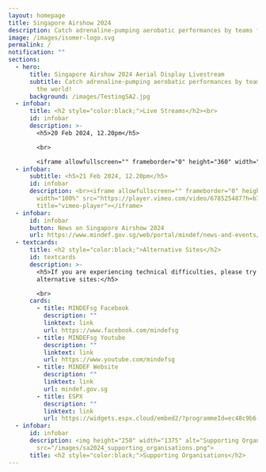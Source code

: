 ```yaml
---
layout: homepage
title: Singapore Airshow 2024
description: Catch adrenaline-pumping aerobatic performances by teams from around the world!
image: /images/isomer-logo.svg
permalink: /
notification: ""
sections:
  - hero:
      title: Singapore Airshow 2024 Aerial Display Livestream
      subtitle: Catch adrenaline-pumping aerobatic performances by teams from around
        the world!
      background: /images/TestingSA2.jpg
  - infobar:
      title: <h2 style="color:black;">Live Streams</h2><br>
      id: infobar
      description: >-
        <h5>20 Feb 2024, 12.20pm</h5>

        <br>

        <iframe allowfullscreen="" frameborder="0" height="360" width="100%" src="https://player.vimeo.com/video/678525487?h=b730a0335b" title="vimeo-player"></iframe>
  - infobar:
      subtitle: <h5>21 Feb 2024, 12.20pm</h5>
      id: infobar
      description: <br><iframe allowfullscreen="" frameborder="0" height="360"
        width="100%" src="https://player.vimeo.com/video/678525487?h=b730a0335b"
        title="vimeo-player"></iframe>
  - infobar:
      id: infobar
      button: News on Singapore Airshow 2024
      url: https://www.mindef.gov.sg/web/portal/mindef/news-and-events/latest-releases/article-detail/2022/February/11feb22_nr
  - textcards:
      title: <h2 style="color:black;">Alternative Sites</h2>
      id: textcards
      description: >-
        <h5>If you are experiencing technical difficulties, please try these
        alternative sites:</h5>

        <br>
      cards:
        - title: MINDEFsg Facebook
          description: ""
          linktext: link
          url: https://www.facebook.com/mindefsg
        - title: MINDEFsg Youtube
          description: ""
          linktext: link
          url: https://www.youtube.com/mindefsg
        - title: MINDEF Website
          description: ""
          linktext: link
          url: mindef.gov.sg
        - title: ESPX
          description: ""
          linktext: link
          url: https://widgets.espx.cloud/embed2/?programmeId=ec48c9b6-3e0d-4869-b9a4-75a2e8d480ab&podId=b85f3bb5-4c3a-474b-ba5f-ffcae4cbd1b9
  - infobar:
      id: infobar
      description: <img height="250" width="1375" alt="Supporting Organisation logos"
        src="/images/sa2024_supporting_organisations.png">
      title: <h2 style="color:black;">Supporting Organisations</h2>
---
```

